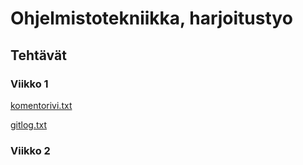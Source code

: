 # Ohjelmistotekniikka, harjoitustyo

## Tehtävät

### Viikko 1
[komentorivi.txt](https://github.com/hackinen/ot-harjoitustyo/blob/master/laskarit/viikko1/komentorivi.txt)

[gitlog.txt](https://github.com/hackinen/ot-harjoitustyo/blob/master/laskarit/viikko1/gitlog.txt)

### Viikko 2
